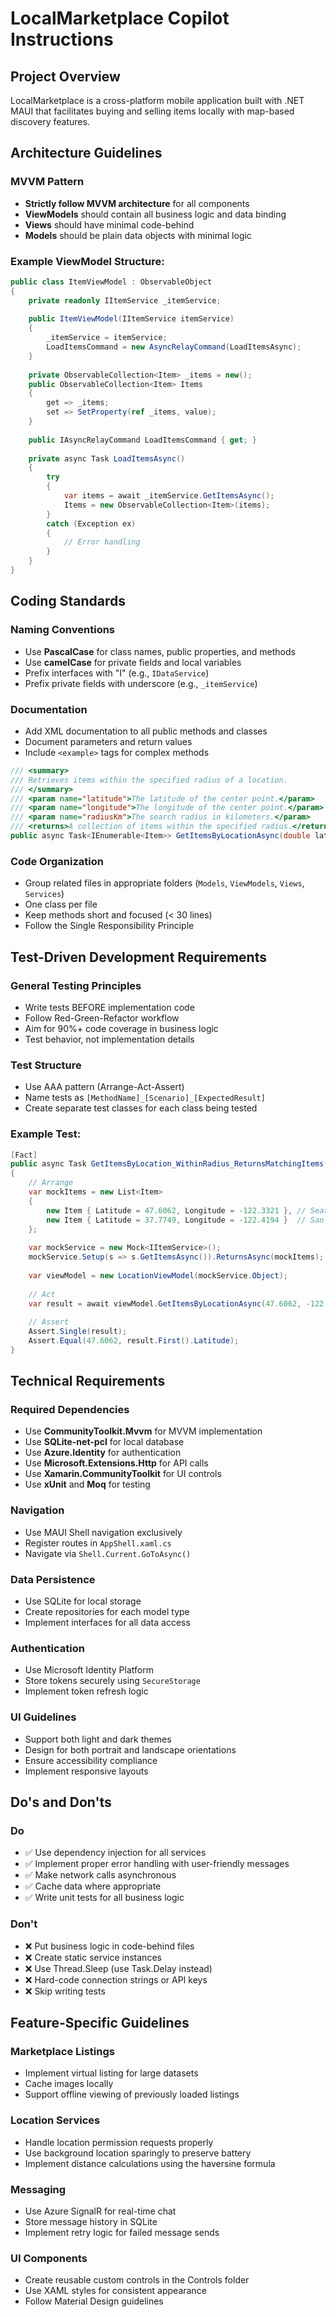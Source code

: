 # LocalMarketplace Copilot Instructions

## Project Overview

LocalMarketplace is a cross-platform mobile application built with .NET MAUI that facilitates buying and selling items locally with map-based discovery features.

## Architecture Guidelines

### MVVM Pattern
- **Strictly follow MVVM architecture** for all components
- **ViewModels** should contain all business logic and data binding
- **Views** should have minimal code-behind
- **Models** should be plain data objects with minimal logic

### Example ViewModel Structure:
```csharp
public class ItemViewModel : ObservableObject
{
    private readonly IItemService _itemService;
    
    public ItemViewModel(IItemService itemService)
    {
        _itemService = itemService;
        LoadItemsCommand = new AsyncRelayCommand(LoadItemsAsync);
    }
    
    private ObservableCollection<Item> _items = new();
    public ObservableCollection<Item> Items
    {
        get => _items;
        set => SetProperty(ref _items, value);
    }
    
    public IAsyncRelayCommand LoadItemsCommand { get; }
    
    private async Task LoadItemsAsync()
    {
        try
        {
            var items = await _itemService.GetItemsAsync();
            Items = new ObservableCollection<Item>(items);
        }
        catch (Exception ex)
        {
            // Error handling
        }
    }
}
```

## Coding Standards

### Naming Conventions
- Use **PascalCase** for class names, public properties, and methods
- Use **camelCase** for private fields and local variables
- Prefix interfaces with "I" (e.g., `IDataService`)
- Prefix private fields with underscore (e.g., `_itemService`)

### Documentation
- Add XML documentation to all public methods and classes
- Document parameters and return values
- Include `<example>` tags for complex methods

```csharp
/// <summary>
/// Retrieves items within the specified radius of a location.
/// </summary>
/// <param name="latitude">The latitude of the center point.</param>
/// <param name="longitude">The longitude of the center point.</param>
/// <param name="radiusKm">The search radius in kilometers.</param>
/// <returns>A collection of items within the specified radius.</returns>
public async Task<IEnumerable<Item>> GetItemsByLocationAsync(double latitude, double longitude, double radiusKm)
```

### Code Organization
- Group related files in appropriate folders (`Models`, `ViewModels`, `Views`, `Services`)
- One class per file
- Keep methods short and focused (< 30 lines)
- Follow the Single Responsibility Principle

## Test-Driven Development Requirements

### General Testing Principles
- Write tests BEFORE implementation code
- Follow Red-Green-Refactor workflow
- Aim for 90%+ code coverage in business logic
- Test behavior, not implementation details

### Test Structure
- Use AAA pattern (Arrange-Act-Assert)
- Name tests as `[MethodName]_[Scenario]_[ExpectedResult]`
- Create separate test classes for each class being tested

### Example Test:
```csharp
[Fact]
public async Task GetItemsByLocation_WithinRadius_ReturnsMatchingItems()
{
    // Arrange
    var mockItems = new List<Item>
    {
        new Item { Latitude = 47.6062, Longitude = -122.3321 }, // Seattle
        new Item { Latitude = 37.7749, Longitude = -122.4194 }  // San Francisco
    };
    
    var mockService = new Mock<IItemService>();
    mockService.Setup(s => s.GetItemsAsync()).ReturnsAsync(mockItems);
    
    var viewModel = new LocationViewModel(mockService.Object);
    
    // Act
    var result = await viewModel.GetItemsByLocationAsync(47.6062, -122.3321, 10);
    
    // Assert
    Assert.Single(result);
    Assert.Equal(47.6062, result.First().Latitude);
}
```

## Technical Requirements

### Required Dependencies
- Use **CommunityToolkit.Mvvm** for MVVM implementation
- Use **SQLite-net-pcl** for local database
- Use **Azure.Identity** for authentication
- Use **Microsoft.Extensions.Http** for API calls
- Use **Xamarin.CommunityToolkit** for UI controls
- Use **xUnit** and **Moq** for testing

### Navigation
- Use MAUI Shell navigation exclusively
- Register routes in `AppShell.xaml.cs`
- Navigate via `Shell.Current.GoToAsync()`

### Data Persistence
- Use SQLite for local storage
- Create repositories for each model type
- Implement interfaces for all data access

### Authentication
- Use Microsoft Identity Platform
- Store tokens securely using `SecureStorage`
- Implement token refresh logic

### UI Guidelines
- Support both light and dark themes
- Design for both portrait and landscape orientations
- Ensure accessibility compliance
- Implement responsive layouts

## Do's and Don'ts

### Do
- ✅ Use dependency injection for all services
- ✅ Implement proper error handling with user-friendly messages
- ✅ Make network calls asynchronous
- ✅ Cache data where appropriate
- ✅ Write unit tests for all business logic

### Don't
- ❌ Put business logic in code-behind files
- ❌ Create static service instances
- ❌ Use Thread.Sleep (use Task.Delay instead)
- ❌ Hard-code connection strings or API keys
- ❌ Skip writing tests

## Feature-Specific Guidelines

### Marketplace Listings
- Implement virtual listing for large datasets
- Cache images locally
- Support offline viewing of previously loaded listings

### Location Services
- Handle location permission requests properly
- Use background location sparingly to preserve battery
- Implement distance calculations using the haversine formula

### Messaging
- Use Azure SignalR for real-time chat
- Store message history in SQLite
- Implement retry logic for failed message sends

### UI Components
- Create reusable custom controls in the Controls folder
- Use XAML styles for consistent appearance
- Follow Material Design guidelines
